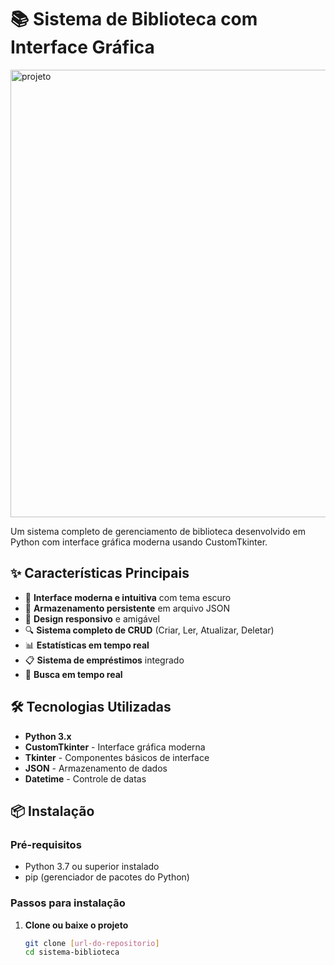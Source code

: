 # 📚 Sistema de Biblioteca com Interface Gráfica
<img width="1204" height="716" alt="projeto" src="https://github.com/user-attachments/assets/5cabe04e-7a9c-4fa2-84d0-ca0e8587e12c" />


Um sistema completo de gerenciamento de biblioteca desenvolvido em Python com interface gráfica moderna usando CustomTkinter.

## ✨ Características Principais

- 🎨 **Interface moderna e intuitiva** com tema escuro
- 💾 **Armazenamento persistente** em arquivo JSON
- 📱 **Design responsivo** e amigável
- 🔍 **Sistema completo de CRUD** (Criar, Ler, Atualizar, Deletar)
- 📊 **Estatísticas em tempo real**
- 📋 **Sistema de empréstimos** integrado
- 🎯 **Busca em tempo real**

## 🛠️ Tecnologias Utilizadas

- **Python 3.x**
- **CustomTkinter** - Interface gráfica moderna
- **Tkinter** - Componentes básicos de interface
- **JSON** - Armazenamento de dados
- **Datetime** - Controle de datas

## 📦 Instalação

### Pré-requisitos
- Python 3.7 ou superior instalado
- pip (gerenciador de pacotes do Python)

### Passos para instalação

1. **Clone ou baixe o projeto**
   ```bash
   git clone [url-do-repositorio]
   cd sistema-biblioteca
